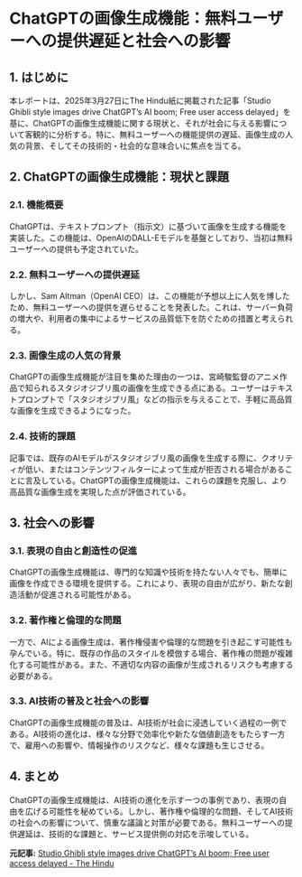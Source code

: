 # ChatGPTの画像生成機能：無料ユーザーへの提供遅延と社会への影響

## 1. はじめに

本レポートは、2025年3月27日にThe Hindu紙に掲載された記事「Studio Ghibli style images drive ChatGPT’s AI boom; Free user access delayed」を基に、ChatGPTの画像生成機能に関する現状と、それが社会に与える影響について客観的に分析する。特に、無料ユーザーへの機能提供の遅延、画像生成の人気の背景、そしてその技術的・社会的な意味合いに焦点を当てる。

## 2. ChatGPTの画像生成機能：現状と課題

### 2.1. 機能概要

ChatGPTは、テキストプロンプト（指示文）に基づいて画像を生成する機能を実装した。この機能は、OpenAIのDALL-Eモデルを基盤としており、当初は無料ユーザーへの提供も予定されていた。

### 2.2. 無料ユーザーへの提供遅延

しかし、Sam Altman（OpenAI CEO）は、この機能が予想以上に人気を博したため、無料ユーザーへの提供を遅らせることを発表した。これは、サーバー負荷の増大や、利用者の集中によるサービスの品質低下を防ぐための措置と考えられる。

### 2.3. 画像生成の人気の背景

ChatGPTの画像生成機能が注目を集めた理由の一つは、宮崎駿監督のアニメ作品で知られるスタジオジブリ風の画像を生成できる点にある。ユーザーはテキストプロンプトで「スタジオジブリ風」などの指示を与えることで、手軽に高品質な画像を生成できるようになった。

### 2.4. 技術的課題

記事では、既存のAIモデルがスタジオジブリ風の画像を生成する際に、クオリティが低い、またはコンテンツフィルターによって生成が拒否される場合があることに言及している。ChatGPTの画像生成機能は、これらの課題を克服し、より高品質な画像生成を実現した点が評価されている。

## 3. 社会への影響

### 3.1. 表現の自由と創造性の促進

ChatGPTの画像生成機能は、専門的な知識や技術を持たない人々でも、簡単に画像を作成できる環境を提供する。これにより、表現の自由が広がり、新たな創造活動が促進される可能性がある。

### 3.2. 著作権と倫理的な問題

一方で、AIによる画像生成は、著作権侵害や倫理的な問題を引き起こす可能性も孕んでいる。特に、既存の作品のスタイルを模倣する場合、著作権の問題が複雑化する可能性がある。また、不適切な内容の画像が生成されるリスクも考慮する必要がある。

### 3.3. AI技術の普及と社会への影響

ChatGPTの画像生成機能の普及は、AI技術が社会に浸透していく過程の一例である。AI技術の進化は、様々な分野で効率化や新たな価値創造をもたらす一方で、雇用への影響や、情報操作のリスクなど、様々な課題も生じさせる。

## 4. まとめ

ChatGPTの画像生成機能は、AI技術の進化を示す一つの事例であり、表現の自由を広げる可能性を秘めている。しかし、著作権や倫理的な問題、そしてAI技術の社会への影響について、慎重な議論と対策が必要である。無料ユーザーへの提供遅延は、技術的な課題と、サービス提供側の対応を示唆している。



**元記事:** [
 Studio Ghibli style images drive ChatGPT’s AI boom; Free user access delayed - The Hindu
](https://www.thehindu.com/sci-tech/technology/image-generation-in-chatgpt-delayed-for-free-users/article69380656.ece)